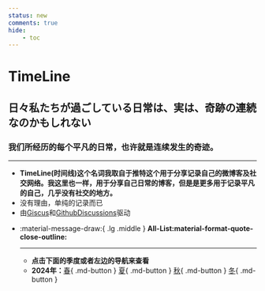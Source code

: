 ```yaml
---
status: new
comments: true
hide:
    - toc
---
```


# **TimeLine**

## **日々私たちが過ごしている日常は、実は、奇跡の連続なのかもしれない**
### **我们所经历的每个平凡的日常，也许就是连续发生的奇迹。**

---

- **TimeLine(时间线)这个名词我取自于推特这个用于分享记录自己的微博客及社交网络。我这里也一样，用于分享自己日常的博客，但是是更多用于记录平凡的自己，几乎没有社交的地方。**
- 没有理由，单纯的记录而已
- 由[Giscus](https://github.com/giscus/giscus)和[GithubDiscussions](https://github.com/SkyHighR/SkyHighR.GitHub.io/discussions)驱动




<div class="grid cards" markdown>

-   :material-message-draw:{ .lg .middle } __All-List:material-format-quote-close-outline:__

    ---
    - **点击下面的季度或者左边的导航来查看**
    - **2024年：**[春](./24-1.md){ .md-button } [夏](./24-2.md){ .md-button } [秋](./24-3.md){ .md-button } [冬](./24-4.md){ .md-button }

</div>